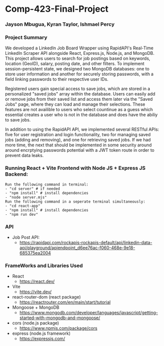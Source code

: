 # Comp-423-Final-Project
### Jayson Mbugua, Kyran Taylor, Ishmael Percy
### Project Summary 
We developed a LinkedIn Job Board Wrapper using RapidAPI's Real-Time LinkedIn Scraper API alongside React, Express.js, Node.js, and MongoDB. This project allows users to search for job postings based on keywords, location (GeoID), salary, posting date, and other filters. To implement session-persistent state, we designed two MongoDB databases: one to store user information and another for securely storing passwords, with a field linking passwords to their respective user IDs.

Registered users gain special access to save jobs, which are stored in a personalized "saved jobs" array within the database. Users can easily add or remove jobs from their saved list and access them later via the "Saved Jobs" page, where they can load and manage their selections. These features are not availible to users who select countinue as a guess which essential creates a user who is not in the database and does have the abiliy to save jobs. 

In addition to using the RapidAPI API, we implemented several RESTful APIs: five for user registration and login functionality, two for managing saved jobs (adding and removing), and one for retrieving saved jobs. If we had more time, the next that should be implemented in some security around around encrptying passwords potential with a JWT token route in order to prevent data leaks. 
### Running React + Vite Frontend with Node JS + Express JS Backend:
    Run the following command in terminal:
    - "cd server" # if needed
    - "npm install" # install dependencies
    - "node server.mjs"
    Run the following command in a seperate terminal simultaneously:
    - "cd react-app"
    - "npm install" # install dependencies
    - "npm run dev"
### API
- Job Post API:
    - https://rapidapi.com/rockapis-rockapis-default/api/linkedin-data-api/playground/apiendpoint_d6ee76ac-f060-468e-9e18-685375ea2004 
### FrameWorks and Libraries Used
- React
    - https://react.dev/
- Vite
    - https://vite.dev/ 
- react-router-dom (react package)
    - https://reactrouter.com/en/main/start/tutorial
- Mongoose + MongoDB
    - https://www.mongodb.com/developer/languages/javascript/getting-started-with-mongodb-and-mongoose/
- cors (node.js package)
    - https://www.npmjs.com/package/cors
- express (node.js framework)
    - https://expressjs.com/
